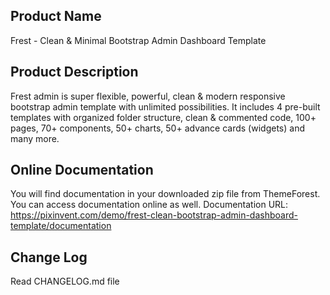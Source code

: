 Product Name
---------------
Frest - Clean & Minimal Bootstrap Admin Dashboard Template


Product Description
-------------------
Frest admin is super flexible, powerful, clean & modern responsive bootstrap admin template with unlimited possibilities. It includes 4 pre-built templates with organized folder structure, clean & commented code, 100+ pages, 70+ components, 50+ charts, 50+ advance cards (widgets) and many more.


Online Documentation
--------------------
You will find documentation in your downloaded zip file from ThemeForest. You can access documentation online as well.
Documentation URL: https://pixinvent.com/demo/frest-clean-bootstrap-admin-dashboard-template/documentation

Change Log
----------
Read CHANGELOG.md file
